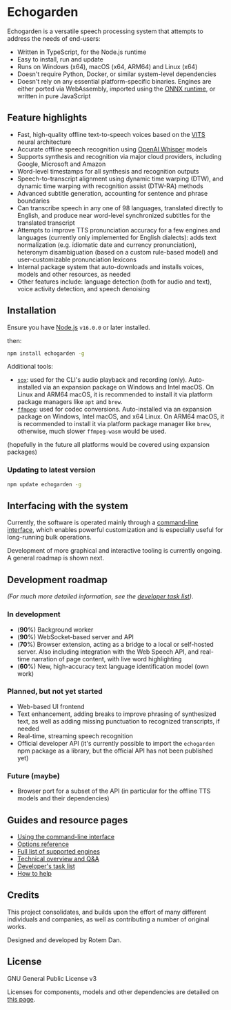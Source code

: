 # Echogarden

Echogarden is a versatile speech processing system that attempts to address the needs of end-users:

* Written in TypeScript, for the Node.js runtime
* Easy to install, run and update
* Runs on Windows (x64), macOS (x64, ARM64) and Linux (x64)
* Doesn't require Python, Docker, or similar system-level dependencies
* Doesn't rely on any essential platform-specific binaries. Engines are either ported via WebAssembly, imported using the [ONNX runtime](https://onnxruntime.ai/), or written in pure JavaScript

## Feature highlights

* Fast, high-quality offline text-to-speech voices based on the [VITS](https://github.com/jaywalnut310/vits) neural architecture
* Accurate offline speech recognition using [OpenAI Whisper](https://openai.com/research/whisper) models
* Supports synthesis and recognition via major cloud providers, including Google, Microsoft and Amazon
* Word-level timestamps for all synthesis and recognition outputs
* Speech-to-transcript alignment using dynamic time warping (DTW), and dynamic time warping with recognition assist (DTW-RA) methods
* Advanced subtitle generation, accounting for sentence and phrase boundaries
* Can transcribe speech in any one of 98 languages, translated directly to English, and produce near word-level synchronized subtitles for the translated transcript
* Attempts to improve TTS pronunciation accuracy for a few engines and languages (currently only implemented for English dialects): adds text normalization (e.g. idiomatic date and currency pronunciation), heteronym disambiguation (based on a custom rule-based model) and user-customizable pronunciation lexicons
* Internal package system that auto-downloads and installs voices, models and other resources, as needed
* Other features include: language detection (both for audio and text), voice activity detection, and speech denoising

## Installation

Ensure you have [Node.js](https://nodejs.org/) `v16.0.0` or later installed.

then:
```bash
npm install echogarden -g
```

Additional tools:
* [`sox`](https://sourceforge.net/projects/sox/): used for the CLI's audio playback and recording (only). Auto-installed via an expansion package on Windows and Intel macOS. On Linux and ARM64 macOS, it is recommended to install it via platform package managers like `apt` and `brew`.
* [`ffmpeg`](https://ffmpeg.org/download.html): used for codec conversions. Auto-installed via an expansion package on Windows, Intel macOS, and x64 Linux. On ARM64 macOS, it is recommended to install it via platform package manager like `brew`, otherwise, much slower `ffmpeg-wasm` would be used.

(hopefully in the future all platforms would be covered using expansion packages)

### Updating to latest version

```bash
npm update echogarden -g
```

## Interfacing with the system

Currently, the software is operated mainly through a [command-line interface](docs/CLI.md), which enables powerful customization and is especially useful for long-running bulk operations.

Development of more graphical and interactive tooling is currently ongoing. A general roadmap is shown next.

## Development roadmap

_(For much more detailed information, see the [developer task list](docs/Tasklist.md))_.

### In development

* (**90**%) Background worker
* (**90**%) WebSocket-based server and API
* (**70**%) Browser extension, acting as a bridge to a local or self-hosted server. Also including integration with the Web Speech API, and real-time narration of page content, with live word highlighting
* (**60**%) New, high-accuracy text language identification model (own work)

### Planned, but not yet started

* Web-based UI frontend
* Text enhancement, adding breaks to improve phrasing of synthesized text, as well as adding missing punctuation to recognized transcripts, if needed
* Real-time, streaming speech recognition
* Official developer API (it's currently possible to import the `echogarden` npm package as a library, but the official API has not been published yet)

### Future (maybe)

* Browser port for a subset of the API (in particular for the offline TTS models and their dependencies)

## Guides and resource pages

* [Using the command-line interface](docs/CLI.md)
* [Options reference](docs/Options.md)
* [Full list of supported engines](docs/Engines.md)
* [Technical overview and Q&A](docs/Technical.md)
* [Developer's task list](docs/Tasklist.md)
* [How to help](docs/Development.md)

## Credits

This project consolidates, and builds upon the effort of many different individuals and companies, as well as contributing a number of original works.

Designed and developed by Rotem Dan.

## License

GNU General Public License v3

Licenses for components, models and other dependencies are detailed on [this page](docs/Licenses.md).
